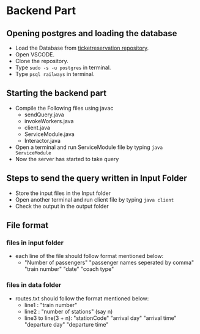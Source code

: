 # Backend Part

## Opening postgres and loading the database
- Load the Database from [ticketreservation repository](https://github.com/skhan-org/TicketReservationSystem).
- Open VSCODE.
- Clone the repository.
- Type ``` sudo -s -u postgres ``` in terminal.
- Type ``` psql railways ``` in terminal.

## Starting the backend part
- Compile the Following files using javac
  - sendQuery.java
  - invokeWorkers.java
  - client.java
  - ServiceModule.java
  - Interactor.java
- Open a terminal and run ServiceModule file by typing ``` java ServiceModule ```
- Now the server has started to take query

## Steps to send the query written in Input Folder
- Store the input files in the Input folder
- Open another terminal and run client file by typing ``` java client ```
- Check the output in the output folder


## File format
### files in input folder
- each line of the file should follow format mentioned below:
  - "Number of passengers" "passenger names seperated by comma" "train number" "date" "coach type"

### files in data folder
- routes.txt should follow the format mentioned below:
  - line1 : "train number"
  - line2 : "number of stations" (say n)
  - line3 to line(3 + n): "stationCode"  "arrival day" "arrival time" "departure day" "departure time"




